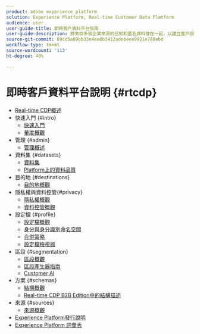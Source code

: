 ```yaml
---
product: adobe experience platform
solution: Experience Platform, Real-time Customer Data Platform
audience: user
user-guide-title: 即時客戶資料平台指南
user-guide-description: 將來自多個企業來源的已知和匿名資料放在一起，以建立客戶設定檔，從這些設定檔建立對象區段，並對協力廠商目的地啟動這些區段。
source-git-commit: 89cd5a89bb33e4ea8b3412adebee49921e788ebd
workflow-type: tm+mt
source-wordcount: '113'
ht-degree: 48%

---
```



# 即時客戶資料平台說明 {#rtcdp}

* [Real-time CDP概述](overview.md)
* 快速入門 {#intro}
   * [快速入門](get-started.md)
   * [量度概觀](home-page-dashboards.md)
* 管理 {#admin}
   * [管理概述](administration/admin-overview.md)
* 資料集 {#datasets}
   * [資料集](datasets/dataset.md)
   * [Platform上的資料品質](datasets/data-quality.md)
* 目的地 {#destinations}
   * [目的地概觀](destinations/overview.md)
* 隱私權與資料控管{#privacy}
   * [隱私權概觀](privacy/privacy-overview.md)
   * [資料控管概觀](privacy/data-governance-overview.md)
* 設定檔 {#profile}
   * [設定檔概觀](profile/profile-overview.md)
   * [身分與身分識別命名空間](profile/identities-overview.md)
   * [合併策略](profile/merge-policies.md)
   * [設定檔檢視器](profile/profile-viewer.md)
* 區段 {#segmentation}
   * [區段概觀](segmentation/segmentation-overview.md)
   * [區段產生器指南](segmentation/segment-builder-guide.md)
   * [Customer AI](segmentation/customer-ai.md)
* 方案 {#schemas}
   * [結構概觀](schemas/overview.md)
   * [Real-time CDP B2B Edition中的結構描述](schemas/b2b.md)
* 來源 {#sources}
   * [來源概觀](sources/sources-overview.md)
* [Experience Platform發行說明](https://www.adobe.com/go/platform-release-notes-en)
* [Experience Platform 詞彙表](https://www.adobe.com/go/platform-glossary-en)
